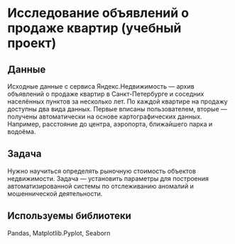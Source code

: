 # Исследование объявлений о продаже квартир (учебный проект)
## Данные 
Исходные данные с сервиса Яндекс.Недвижимость — архив объявлений о продаже квартир в Санкт-Петербурге и соседних населённых пунктов за несколько лет. По каждой квартире на продажу доступны два вида данных. Первые вписаны пользователем, вторые — получены автоматически на основе картографических данных. Например, расстояние до центра, аэропорта, ближайшего парка и водоёма.
## Задача
Нужно научиться определять рыночную стоимость объектов недвижимости. Задача — установить параметры для построения автоматизированной системы по отслеживанию аномалий и мошеннической деятельности. 
## Используемы библиотеки
Pandas, Matplotlib.Pyplot, Seaborn
 
